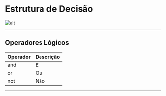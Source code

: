 # Estrutura de Decisão

![alt](https://miro.medium.com/v2/resize:fit:7680/1*y4UWsCvhMNNiVhuwK-dOKg.jpeg)

---

## Operadores Lógicos
| Operador | Descrição |
| -------- | --------- |
| and      | E         |
| or       | Ou        |
| not      | Não       |

---